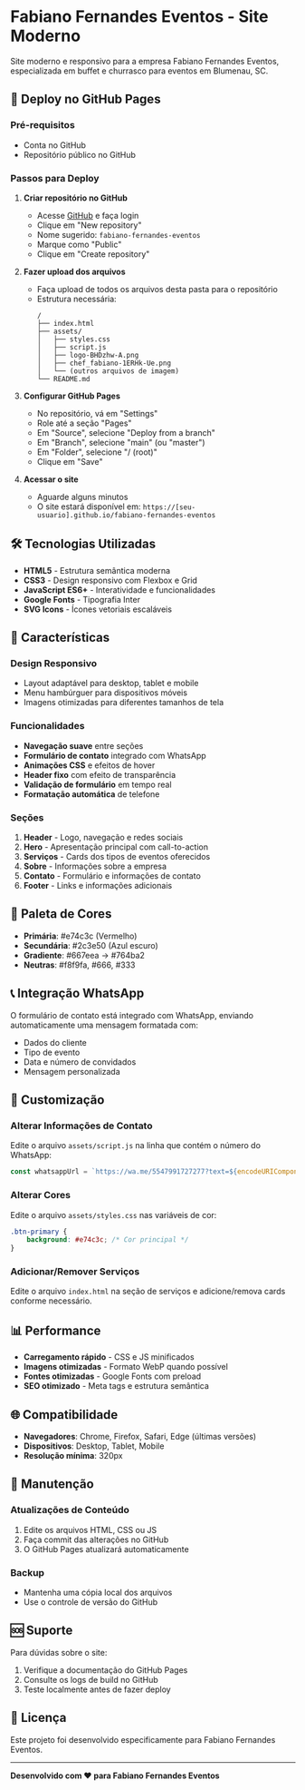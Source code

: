 # Fabiano Fernandes Eventos - Site Moderno

Site moderno e responsivo para a empresa Fabiano Fernandes Eventos, especializada em buffet e churrasco para eventos em Blumenau, SC.

## 🚀 Deploy no GitHub Pages

### Pré-requisitos
- Conta no GitHub
- Repositório público no GitHub

### Passos para Deploy

1. **Criar repositório no GitHub**
   - Acesse [GitHub](https://github.com) e faça login
   - Clique em "New repository"
   - Nome sugerido: `fabiano-fernandes-eventos`
   - Marque como "Public"
   - Clique em "Create repository"

2. **Fazer upload dos arquivos**
   - Faça upload de todos os arquivos desta pasta para o repositório
   - Estrutura necessária:
     ```
     /
     ├── index.html
     ├── assets/
     │   ├── styles.css
     │   ├── script.js
     │   ├── logo-BHDzhw-A.png
     │   ├── chef_fabiano-1ERHk-Ue.png
     │   └── (outros arquivos de imagem)
     └── README.md
     ```

3. **Configurar GitHub Pages**
   - No repositório, vá em "Settings"
   - Role até a seção "Pages"
   - Em "Source", selecione "Deploy from a branch"
   - Em "Branch", selecione "main" (ou "master")
   - Em "Folder", selecione "/ (root)"
   - Clique em "Save"

4. **Acessar o site**
   - Aguarde alguns minutos
   - O site estará disponível em: `https://[seu-usuario].github.io/fabiano-fernandes-eventos`

## 🛠️ Tecnologias Utilizadas

- **HTML5** - Estrutura semântica moderna
- **CSS3** - Design responsivo com Flexbox e Grid
- **JavaScript ES6+** - Interatividade e funcionalidades
- **Google Fonts** - Tipografia Inter
- **SVG Icons** - Ícones vetoriais escaláveis

## 📱 Características

### Design Responsivo
- Layout adaptável para desktop, tablet e mobile
- Menu hambúrguer para dispositivos móveis
- Imagens otimizadas para diferentes tamanhos de tela

### Funcionalidades
- **Navegação suave** entre seções
- **Formulário de contato** integrado com WhatsApp
- **Animações CSS** e efeitos de hover
- **Header fixo** com efeito de transparência
- **Validação de formulário** em tempo real
- **Formatação automática** de telefone

### Seções
1. **Header** - Logo, navegação e redes sociais
2. **Hero** - Apresentação principal com call-to-action
3. **Serviços** - Cards dos tipos de eventos oferecidos
4. **Sobre** - Informações sobre a empresa
5. **Contato** - Formulário e informações de contato
6. **Footer** - Links e informações adicionais

## 🎨 Paleta de Cores

- **Primária**: #e74c3c (Vermelho)
- **Secundária**: #2c3e50 (Azul escuro)
- **Gradiente**: #667eea → #764ba2
- **Neutras**: #f8f9fa, #666, #333

## 📞 Integração WhatsApp

O formulário de contato está integrado com WhatsApp, enviando automaticamente uma mensagem formatada com:
- Dados do cliente
- Tipo de evento
- Data e número de convidados
- Mensagem personalizada

## 🔧 Customização

### Alterar Informações de Contato
Edite o arquivo `assets/script.js` na linha que contém o número do WhatsApp:
```javascript
const whatsappUrl = `https://wa.me/5547991727277?text=${encodeURIComponent(whatsappMessage)}`;
```

### Alterar Cores
Edite o arquivo `assets/styles.css` nas variáveis de cor:
```css
.btn-primary {
    background: #e74c3c; /* Cor principal */
}
```

### Adicionar/Remover Serviços
Edite o arquivo `index.html` na seção de serviços e adicione/remova cards conforme necessário.

## 📊 Performance

- **Carregamento rápido** - CSS e JS minificados
- **Imagens otimizadas** - Formato WebP quando possível
- **Fontes otimizadas** - Google Fonts com preload
- **SEO otimizado** - Meta tags e estrutura semântica

## 🌐 Compatibilidade

- **Navegadores**: Chrome, Firefox, Safari, Edge (últimas versões)
- **Dispositivos**: Desktop, Tablet, Mobile
- **Resolução mínima**: 320px

## 📝 Manutenção

### Atualizações de Conteúdo
1. Edite os arquivos HTML, CSS ou JS
2. Faça commit das alterações no GitHub
3. O GitHub Pages atualizará automaticamente

### Backup
- Mantenha uma cópia local dos arquivos
- Use o controle de versão do GitHub

## 🆘 Suporte

Para dúvidas sobre o site:
1. Verifique a documentação do GitHub Pages
2. Consulte os logs de build no GitHub
3. Teste localmente antes de fazer deploy

## 📄 Licença

Este projeto foi desenvolvido especificamente para Fabiano Fernandes Eventos.

---

**Desenvolvido com ❤️ para Fabiano Fernandes Eventos**